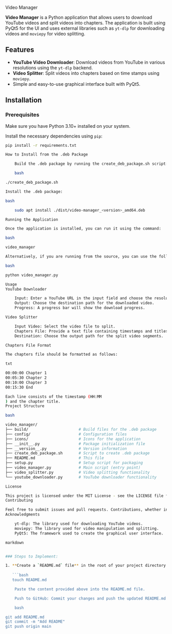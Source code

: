  Video Manager

**Video Manager** is a Python application that allows users to download YouTube videos and split videos into chapters. The application is built using PyQt5 for the UI and uses external libraries such as `yt-dlp` for downloading videos and `moviepy` for video splitting.

## Features

- **YouTube Video Downloader**: Download videos from YouTube in various resolutions using the `yt-dlp` backend.
- **Video Splitter**: Split videos into chapters based on time stamps using `moviepy`.
- Simple and easy-to-use graphical interface built with PyQt5.

## Installation

### Prerequisites

Make sure you have Python 3.10+ installed on your system.

Install the necessary dependencies using `pip`:

```bash
pip install -r requirements.txt

How to Install from the .deb Package

    Build the .deb package by running the create_deb_package.sh script:

    bash

./create_deb_package.sh

Install the .deb package:

bash

    sudo apt install ./dist/video-manager_<version>_amd64.deb

Running the Application

Once the application is installed, you can run it using the command:

bash

video_manager

Alternatively, if you are running from the source, you can use the following command:

bash

python video_manager.py

Usage
YouTube Downloader

    Input: Enter a YouTube URL in the input field and choose the resolution.
    Output: Choose the destination path for the downloaded video.
    Progress: A progress bar will show the download progress.

Video Splitter

    Input Video: Select the video file to split.
    Chapters File: Provide a text file containing timestamps and titles for each chapter.
    Destination: Choose the output path for the split video segments.

Chapters File Format

The chapters file should be formatted as follows:

txt

00:00:00 Chapter 1
00:05:30 Chapter 2
00:10:00 Chapter 3
00:15:30 End

Each line consists of the timestamp (HH:MM
) and the chapter title.
Project Structure

bash

video_manager/
├── build/                      # Build files for the .deb package
├── config/                     # Configuration files
├── icons/                      # Icons for the application
├── __init__.py                 # Package initialization file
├── __version__.py              # Version information
├── create_deb_package.sh       # Script to create .deb package
├── README.md                   # This file
├── setup.py                    # Setup script for packaging
├── video_manager.py            # Main script (entry point)
├── video_splitter.py           # Video splitting functionality
└── youtube_downloader.py       # YouTube downloader functionality

License

This project is licensed under the MIT License - see the LICENSE file for details.
Contributing

Feel free to submit issues and pull requests. Contributions, whether in the form of bug reports, suggestions, or code contributions, are greatly appreciated.
Acknowledgments

    yt-dlp: The library used for downloading YouTube videos.
    moviepy: The library used for video manipulation and splitting.
    PyQt5: The framework used to create the graphical user interface.

markdown


### Steps to Implement:

1. **Create a `README.md` file** in the root of your project directory (if it doesn't already exist).
   
   ```bash
   touch README.md

    Paste the content provided above into the README.md file.

    Push to GitHub: Commit your changes and push the updated README.md file to your GitHub repository:

    bash

git add README.md
git commit -m "Add README"
git push origin main
